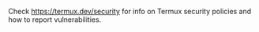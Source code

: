 Check https://termux.dev/security for info on Termux security policies and how to report vulnerabilities.

